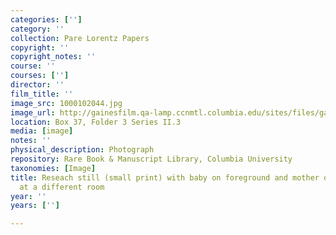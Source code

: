 ```yaml
---
categories: ['']
category: ''
collection: Pare Lorentz Papers
copyright: ''
copyright_notes: ''
course: ''
courses: ['']
director: ''
film_title: ''
image_src: 1000102044.jpg
image_url: http://gainesfilm.qa-lamp.ccnmtl.columbia.edu/sites/files/gainesfilm/images/1000102044.jpg
location: Box 37, Folder 3 Series II.3
media: [image]
notes: ''
physical_description: Photograph
repository: Rare Book & Manuscript Library, Columbia University
taxonomies: [Image]
title: Reseach still (small print) with baby on foreground and mother on the background,
  at a different room
year: ''
years: ['']

---
```

